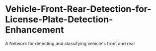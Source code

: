 # Vehicle-Front-Rear-Detection-for-License-Plate-Detection-Enhancement
A Network for detecting and classifying vehicle's front and rear
